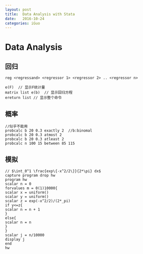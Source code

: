 ```yaml
---
layout: post
title:  Data Analysis with Stata
date:   2016-10-24
categories: iGuo
---
```


# Data Analysis

## 回归

    reg <regressand> <regressor 1> <regressor 2> .. <regressor n>
    
    e(F)  // 显示F统计量
    matrix list e(b)  // 显示回归方程
    ereturn list // 显示整个命令
   

## 概率
    
    //似乎不能用
    probcalc b 20 0.3 exactly 2  //b:binomal
    probcalc b 20 0.3 atmost 2
    probcalc b 20 0.3 atleast 2
    probcalc n 100 15 between 85 115

## 模拟
    
    // $\int_0^1 \frac{exp\{-x^2/2\}}{2*\pi} dx$
    capture program drop hw
    program hw
    scalar n = 0
    forvalues m = 0(1)10000{
    scalar x = uniform()
    scalar y = uniform()
    scalar z = exp(-x^2/2)/(2*_pi)
    if y<=z{
    scalar n = n + 1
    }
    else{
    scalar n = n
    }
    }
    scalar j = n/10000
    display j
    end
    hw



